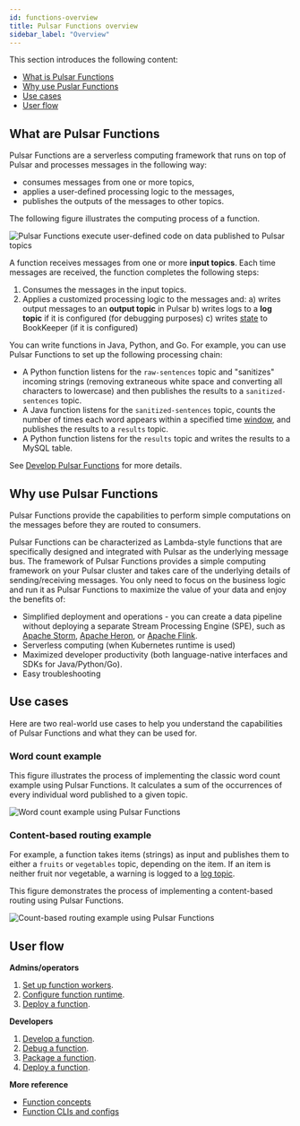 ```yaml
---
id: functions-overview
title: Pulsar Functions overview
sidebar_label: "Overview"
---
```


This section introduces the following content:
* [What is Pulsar Functions](#what-is-pulsar-functions)
* [Why use Puslar Functions](#why-use-pulsar-functions)
* [Use cases](#use-cases)
* [User flow](#user-flow)


## What are Pulsar Functions

Pulsar Functions are a serverless computing framework that runs on top of Pulsar and processes messages in the following way:
* consumes messages from one or more topics,
* applies a user-defined processing logic to the messages,
* publishes the outputs of the messages to other topics.

The following figure illustrates the computing process of a function. 

![Pulsar Functions execute user-defined code on data published to Pulsar topics](/assets/function-overview.svg)

A function receives messages from one or more **input topics**. Each time messages are received, the function completes the following steps:
1. Consumes the messages in the input topics.
2. Applies a customized processing logic to the messages and:
    a) writes output messages to an **output topic** in Pulsar
    b) writes logs to a **log topic** if it is configured (for debugging purposes)
    c) writes [state](functions-develop-state) to BookKeeper (if it is configured) 


You can write functions in Java, Python, and Go. For example, you can use Pulsar Functions to set up the following processing chain:
* A Python function listens for the `raw-sentences` topic and "sanitizes" incoming strings (removing extraneous white space and converting all characters to lowercase) and then publishes the results to a `sanitized-sentences` topic.
* A Java function listens for the `sanitized-sentences` topic, counts the number of times each word appears within a specified time [window](functions-concepts.md#window-function), and publishes the results to a `results` topic.
* A Python function listens for the `results` topic and writes the results to a MySQL table.

See [Develop Pulsar Functions](functions-develop.md) for more details.


## Why use Pulsar Functions

Pulsar Functions provide the capabilities to perform simple computations on the messages before they are routed to consumers. 

Pulsar Functions can be characterized as Lambda-style functions that are specifically designed and integrated with Pulsar as the underlying message bus. The framework of Pulsar Functions provides a simple computing framework on your Pulsar cluster and takes care of the underlying details of sending/receiving messages. You only need to focus on the business logic and run it as Pulsar Functions to maximize the value of your data and enjoy the benefits of:
* Simplified deployment and operations - you can create a data pipeline without deploying a separate Stream Processing Engine (SPE), such as [Apache Storm](http://storm.apache.org/), [Apache Heron](https://heron.incubator.apache.org/), or [Apache Flink](https://flink.apache.org/).
* Serverless computing (when Kubernetes runtime is used)
* Maximized developer productivity (both language-native interfaces and SDKs for Java/Python/Go).
* Easy troubleshooting


## Use cases

Here are two real-world use cases to help you understand the capabilities of Pulsar Functions and what they can be used for.

### Word count example

This figure illustrates the process of implementing the classic word count example using Pulsar Functions. It calculates a sum of the occurrences of every individual word published to a given topic.

![Word count example using Pulsar Functions](/assets/pulsar-functions-word-count.png)

### Content-based routing example

For example, a function takes items (strings) as input and publishes them to either a `fruits` or `vegetables` topic, depending on the item. If an item is neither fruit nor vegetable, a warning is logged to a [log topic](functions-develop-log.md).

This figure demonstrates the process of implementing a content-based routing using Pulsar Functions. 

![Count-based routing example using Pulsar Functions](/assets/pulsar-functions-routing-example.png)

## User flow

**Admins/operators**
1. [Set up function workers](functions-worker.md).
2. [Configure function runtime](functions-runtime.md). 
3. [Deploy a function](functions-deploy.md).

**Developers**
1. [Develop a function](functions-develop.md).
2. [Debug a function](functions-debug.md).
3. [Package a function](functions-package.md).
4. [Deploy a function](functions-deploy.md).

**More reference**
* [Function concepts](functions-concepts.md)
* [Function CLIs and configs](functions-cli.md)


